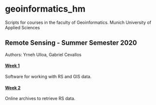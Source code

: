 # geoinformatics_hm
Scripts for courses in the faculty of Geoinformatics. Munich University of Applied Sciences

## Remote Sensing - Summer Semester 2020
Authors: Yrneh Ulloa, Gabriel Cevallos

#### [Week 1](https://mybinder.org/v2/gh/yzut-ydv/geoinformatics_hm/master?filepath=practice1_fe1.ipynb)
Software for working with RS and GIS data.  

#### [Week 2](https://hub.gke.mybinder.org/user/yzut-ydv-geoinformatics_hm-v402xkqu/notebooks/practice2_fe1.ipynb)
Online archives to retrieve RS data.
